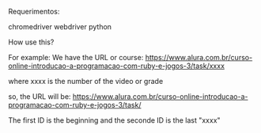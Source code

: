 Requerimentos:

chromedriver
webdriver python

How use this?

For example:
 We have the URL or course:
 https://www.alura.com.br/curso-online-introducao-a-programacao-com-ruby-e-jogos-3/task/xxxx

 where xxxx is the number of the video or grade

 so, the URL will be:
 https://www.alura.com.br/curso-online-introducao-a-programacao-com-ruby-e-jogos-3/task/

 The first ID is the beginning and the seconde ID is the last "xxxx"